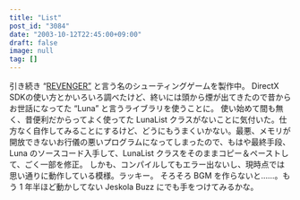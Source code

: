```yaml
---
title: "List"
post_id: "3084"
date: "2003-10-12T22:45:00+09:00"
draft: false
image: null
tag: []
---
```



引き続き “[REVENGER”](/revenger) と言う名のシューティングゲームを製作中。 DirectX SDKの使い方とかいろいろ調べたけど、終いには頭から煙が出てきたので昔からお世話になってた “Luna” と言うライブラリを使うことに。  使い始めて間も無く、昔便利だからってよく使ってた LunaList クラスがないことに気付いた。仕方なく自作してみることにするけど、どうにもうまくいかない。最悪、メモリが開放できないお行儀の悪いプログラムになってしまったので、もはや最終手段、Luna のソースコード入手して、LunaList クラスをそのままコピー＆ペーストして、ごく一部を修正。 しかも、コンパイルしてもエラー出ないし、現時点では思い通りに動作している模様。ラッキー。 そろそろ BGM を作らないと……。もう 1 年半ほど動かしてない Jeskola Buzz にでも手をつけてみるかな。
